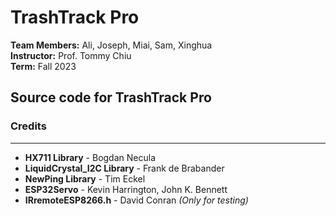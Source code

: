 # TrashTrack Pro

**Team Members:** Ali, Joseph, Miai, Sam, Xinghua  
**Instructor:** Prof. Tommy Chiu  
**Term:** Fall 2023  

## Source code for TrashTrack Pro 

### Credits  
--------------
- **HX711 Library** - Bogdan Necula  
- **LiquidCrystal_I2C Library** - Frank de Brabander  
- **NewPing Library** - Tim Eckel   
- **ESP32Servo** - Kevin Harrington, John K. Bennett   
- **IRremoteESP8266.h** - David Conran *(Only for testing)*    
